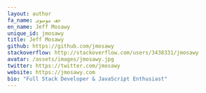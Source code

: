 ```yaml
---
layout: author
fa_name: جف موسوی
en_name: Jeff Mosawy
unique_id: jmosawy
title: Jeff Mosawy
github: https://github.com/jmosawy
stackoverflow: http://stackoverflow.com/users/3438331/jmosawy
avatar: /assets/images/jmosawy.jpg
twitter: https://twitter.com/jmosawy
website: https://jmosawy.com
bio: "Full Stack Developer & JavaScript Enthusiast"
---
```

